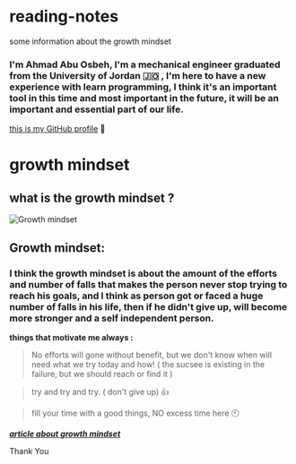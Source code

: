 # reading-notes
some information about the growth mindset

### I'm Ahmad Abu Osbeh, I'm a mechanical engineer graduated from the University of Jordan 🇯🇴 , I'm here to have a new experience with learn programming, I think it's an important tool in this time and most important in the future, it will be an important and essential part of our life.

[this is my GitHub profile](https://github.com/Ahmad-AbuOsbeh) 💙

# growth mindset
## what is the growth mindset ?

![Growth mindset](https://3kllhk1ibq34qk6sp3bhtox1-wpengine.netdna-ssl.com/wp-content/uploads/NewGrowthMindset2.png)
## Growth mindset:
### I think the growth mindset is about the amount of the efforts and number of falls that makes the person never stop trying to reach his goals, and I think as person got or faced a huge number of falls in his life, then if he didn't give up, will become more stronger and a self independent person.

**things that motivate me always :**
> No efforts will gone without benefit, but we don't know when will need what we try today and how! ( the sucsee is existing in the failure, but we should reach or find it )

> try and try and try. ( don't give up) 👍

> fill your time with a good things, NO excess time here 🕙 

***[article about growth mindset](https://www.atlassian.com/blog/inside-atlassian/growth-mindset)***

Thank You
